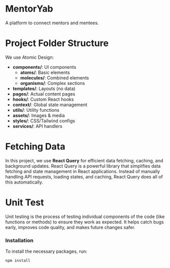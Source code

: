 # MentorYab
A platform to connect mentors and mentees.


# Project Folder Structure

We use Atomic Design:

- **components/**: UI components
  - **atoms/**: Basic elements
  - **molecules/**: Combined elements
  - **organisms/**: Complex sections
- **templates/**: Layouts (no data)
- **pages/**: Actual content pages
- **hooks/**: Custom React hooks
- **context/**: Global state management
- **utils/**: Utility functions
- **assets/**: Images & media
- **styles/**: CSS/Tailwind configs
- **services/**: API handlers


# Fetching Data

In this project, we use **React Query** for efficient data fetching, caching, and background updates. React Query is a powerful library that simplifies data fetching and state management in React applications. Instead of manually handling API requests, loading states, and caching, React Query does all of this automatically.


# Unit Test

Unit testing is the process of testing individual components of the code (like functions or methods) to ensure they work as expected. It helps catch bugs early, improves code quality, and makes future changes safer.





### Installation

To install the necessary packages, run:

```bash
npm install
